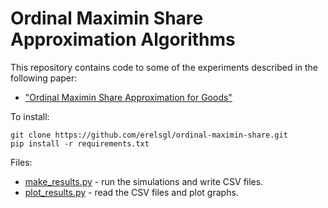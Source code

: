 # Ordinal Maximin Share Approximation Algorithms

This repository contains code to some of the experiments described in the following paper:

* ["Ordinal Maximin Share Approximation for Goods"](https://arxiv.org/abs/2109.01925)

To install:

    git clone https://github.com/erelsgl/ordinal-maximin-share.git
    pip install -r requirements.txt   

Files:

* [make_results.py](make_results.py) - run the simulations and write CSV files.
* [plot_results.py](plot_results.py) - read the CSV files and plot graphs.

